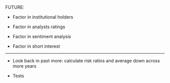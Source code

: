 FUTURE:

* Factor in institutional holders

* Factor in analysts ratings

* Factor in sentiment analysis

* Factor in short interest

****

* Look back in past more: calculate risk ratios and average down across more years

* Tests